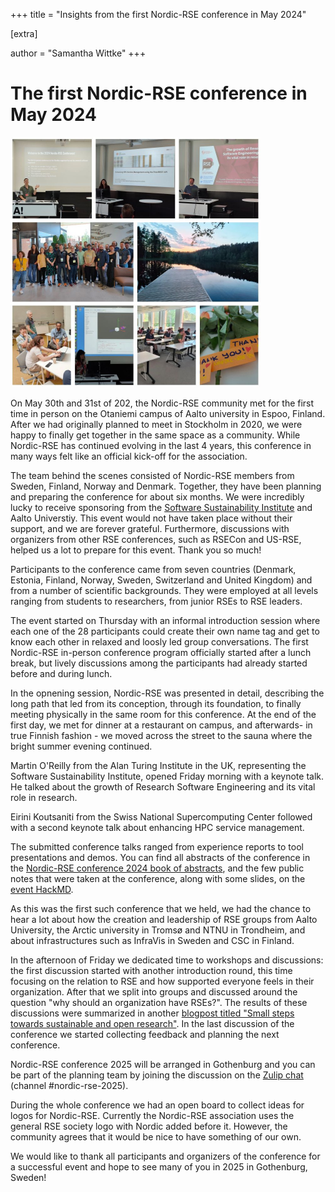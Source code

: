 +++
title = "Insights from the first Nordic-RSE conference in May 2024"

[extra]

author = "Samantha Wittke"
+++

# The first Nordic-RSE conference in May 2024

<img src="/blog/NRSE24_collage.jpeg" style="width: 400px;" alt="Image collage of impressions from the Nordic RSE conference 2024. Images show the group picture, a picture of thank you notes, presenters in front of their slides, a group discussing and a afternoon lake view"/>

On May 30th and 31st of 202, the Nordic-RSE community met for the first time in person on the Otaniemi campus of Aalto university in Espoo, Finland. After we had originally planned to meet in Stockholm in 2020, we were happy to finally get together in the same space as a community. While Nordic-RSE has continued evolving in the last 4 years, this conference in many ways felt like an official kick-off for the association.

The team behind the scenes consisted of Nordic-RSE members from Sweden, Finland, Norway and Denmark. Together, they have been planning and preparing the conference for about six months. We were incredibly lucky to receive sponsoring from the [Software Sustainability Institute](https://www.software.ac.uk/) and Aalto Universtiy. This event would not have taken place without their support, and we are forever grateful. Furthermore, discussions with organizers from other RSE conferences, such as RSECon and US-RSE, helped us a lot to prepare for this event. Thank you so much!

Participants to the conference came from seven countries (Denmark, Estonia, Finland, Norway, Sweden, Switzerland and United Kingdom) and from a number of scientific backgrounds. They were employed at all levels ranging from students to researchers, from junior RSEs to RSE leaders. 

The event started on Thursday with an informal introduction session where each one of the 28 participants could create their own name tag and get to know each other in relaxed and loosly led group conversations. The first Nordic-RSE in-person conference program officially started after a lunch break, but lively discussions among the participants had already started before and during lunch. 

In the opnening session, Nordic-RSE was presented in detail, describing the long path that led from its conception, through its foundation, to finally meeting physically in the same room for this conference. At the end of the first day, we met for dinner at a restaurant on campus, and afterwards- in true Finnish fashion - we moved across the street to the sauna where the bright summer evening continued. 

Martin O'Reilly from the Alan Turing Institute in the UK, representing the Software Sustainability Institute, opened Friday morning with a keynote talk. He talked about the growth of Research Software Engineering and its vital role in research. 

Eirini Koutsaniti from the Swiss National Supercomputing Center followed with a second keynote talk about enhancing HPC service management. 

The submitted conference talks ranged from experience reports to tool presentations and demos. You can find all abstracts of the conference in the [Nordic-RSE conference 2024 book of abstracts](https://nordic-rse.org/events/2024-in-person-conference/nordic-2024-book-of-abstracts.pdf), and the few public notes that were taken at the conference, along with some slides, on the [event HackMD](https://hackmd.io/nmPGyIqVQRGaDtdDINvhFg).

 As this was the first such conference that we held, we had the chance to hear a lot about how the creation and leadership of RSE groups from Aalto University, the Arctic university in Tromsø and NTNU in Trondheim, and about infrastructures such as InfraVis in Sweden and CSC in Finland. 

In the afternoon of Friday we dedicated time to workshops and discussions: the first discussion started with another introduction round, this time focusing on the relation to RSE and how supported everyone feels in their organization. After that we split into groups and discussed around the question "why should an organization have RSEs?". The results of these discussions were summarized in another [blogpost titled "Small steps towards sustainable and open research"](https://nordic-rse.org/blog/why-rse/). 
In the last discussion of the conference we started collecting feedback and planning the next conference. 

Nordic-RSE conference 2025 will be arranged in Gothenburg and you can be part of the planning team by joining the discussion
on the [Zulip chat](https://coderefinery.zulipchat.com) (channel #nordic-rse-2025).

During the whole conference we had an open board to collect ideas for logos for Nordic-RSE. Currently the Nordic-RSE association uses the general RSE society logo with Nordic added before it. However, the community agrees that it would be nice to have something of our own.

We would like to thank all participants and organizers of the conference for a successful event and hope to see many of you in 2025 in Gothenburg, Sweden!










